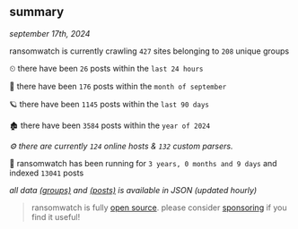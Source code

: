 
## summary
_september 17th, 2024_

ransomwatch is currently crawling `427` sites belonging to `208` unique groups

⏲ there have been `26` posts within the `last 24 hours`

🦈 there have been `176` posts within the `month of september`

🪐 there have been `1145` posts within the `last 90 days`

🏚 there have been `3584` posts within the `year of 2024`

_⚙️ there are currently `124` online hosts & `132` custom parsers._

🦕 ransomwatch has been running for `3 years, 0 months and 9 days` and indexed `13041` posts

_all data  [(groups)](http://ransomwhat.telemetry.ltd/groups) and [(posts)](http://ransomwhat.telemetry.ltd/posts) is available in JSON (updated hourly)_

> ransomwatch is fully [open source](https://github.com/joshhighet/ransomwatch#ransomwatch--). please consider [sponsoring](https://github.com/sponsors/joshhighet) if you find it useful!
